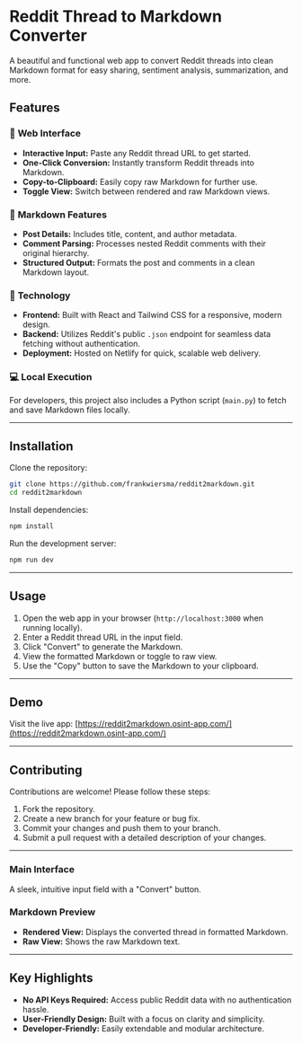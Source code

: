 # Reddit Thread to Markdown Converter

A beautiful and functional web app to convert Reddit threads into clean Markdown format for easy sharing, sentiment analysis, summarization, and more.

## Features

### 🌟 **Web Interface**
- **Interactive Input:** Paste any Reddit thread URL to get started.
- **One-Click Conversion:** Instantly transform Reddit threads into Markdown.
- **Copy-to-Clipboard:** Easily copy raw Markdown for further use.
- **Toggle View:** Switch between rendered and raw Markdown views.

### 📄 **Markdown Features**
- **Post Details:** Includes title, content, and author metadata.
- **Comment Parsing:** Processes nested Reddit comments with their original hierarchy.
- **Structured Output:** Formats the post and comments in a clean Markdown layout.

### 🚀 **Technology**
- **Frontend:** Built with React and Tailwind CSS for a responsive, modern design.
- **Backend:** Utilizes Reddit's public `.json` endpoint for seamless data fetching without authentication.
- **Deployment:** Hosted on Netlify for quick, scalable web delivery.

### 💻 **Local Execution**
For developers, this project also includes a Python script (`main.py`) to fetch and save Markdown files locally.

---

## Installation

Clone the repository:

```bash
git clone https://github.com/frankwiersma/reddit2markdown.git
cd reddit2markdown
```

Install dependencies:

```bash
npm install
```

Run the development server:

```bash
npm run dev
```

---

## Usage

1. Open the web app in your browser (`http://localhost:3000` when running locally).
2. Enter a Reddit thread URL in the input field.
3. Click "Convert" to generate the Markdown.
4. View the formatted Markdown or toggle to raw view.
5. Use the "Copy" button to save the Markdown to your clipboard.

---

## Demo

Visit the live app: [https://reddit2markdown.osint-app.com/](https://reddit2markdown.osint-app.com/)

---

## Contributing

Contributions are welcome! Please follow these steps:

1. Fork the repository.
2. Create a new branch for your feature or bug fix.
3. Commit your changes and push them to your branch.
4. Submit a pull request with a detailed description of your changes.

---

### Main Interface
A sleek, intuitive input field with a "Convert" button.

### Markdown Preview
- **Rendered View:** Displays the converted thread in formatted Markdown.
- **Raw View:** Shows the raw Markdown text.

---

## Key Highlights

- **No API Keys Required:** Access public Reddit data with no authentication hassle.
- **User-Friendly Design:** Built with a focus on clarity and simplicity.
- **Developer-Friendly:** Easily extendable and modular architecture.

